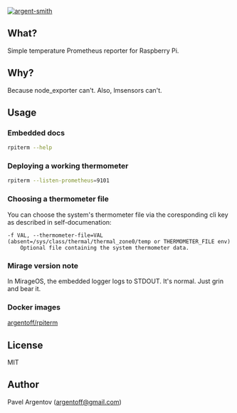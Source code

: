 [![argent-smith](https://circleci.com/gh/argent-smith/rpiterm.svg?style=svg)](https://circleci.com/gh/argent-smith/rpiterm)

## What?
Simple temperature Prometheus reporter for Raspberry Pi.

## Why?
Because node_exporter can't. Also, lmsensors can't.

## Usage

### Embedded docs

```bash
rpiterm --help
```

### Deploying a working thermometer

```bash
rpiterm --listen-prometheus=9101
```

### Choosing a thermometer file
You can choose the system's thermometer file via the coresponding cli key as described in self-documenation:

```
-f VAL, --thermometer-file=VAL
(absent=/sys/class/thermal/thermal_zone0/temp or THERMOMETER_FILE env)
    Optional file containing the system thermometer data.
```

### Mirage version note

In MirageOS, the embedded logger logs to STDOUT. It's normal. Just grin and bear it.

### Docker images
[argentoff/rpiterm](https://hub.docker.com/r/argentoff/rpiterm/)

## License
MIT

## Author
Pavel Argentov (argentoff@gmail.com)
